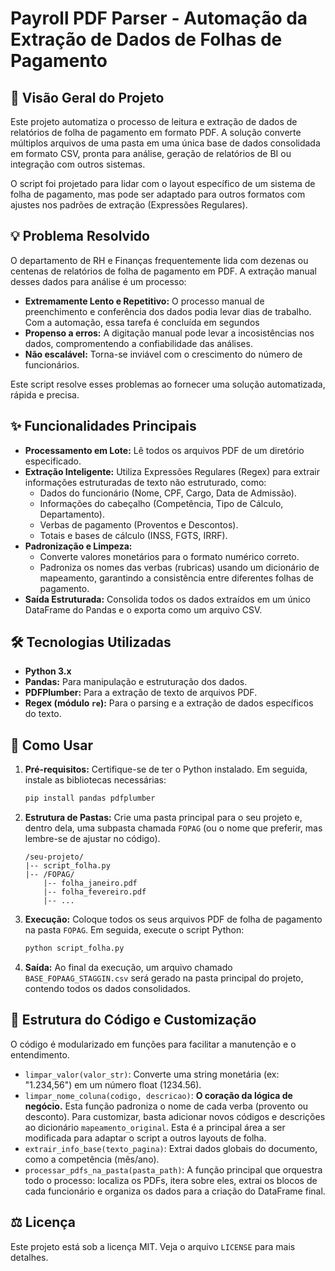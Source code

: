 # Payroll PDF Parser - Automação da Extração de Dados de Folhas de Pagamento

## 🎯 Visão Geral do Projeto

Este projeto automatiza o processo de leitura e extração de dados de relatórios de folha de pagamento em formato PDF. A solução converte múltiplos arquivos de uma pasta em uma única base de dados consolidada em formato CSV, pronta para análise, geração de relatórios de BI ou integração com outros sistemas.

O script foi projetado para lidar com o layout específico de um sistema de folha de pagamento, mas pode ser adaptado para outros formatos com ajustes nos padrões de extração (Expressões Regulares).

## 💡 Problema Resolvido

O departamento de RH e Finanças frequentemente lida com dezenas ou centenas de relatórios de folha de pagamento em PDF. A extração manual desses dados para análise é um processo:
- **Extremamente Lento e Repetitivo:** O processo manual de preenchimento e conferência dos dados podia levar dias de trabalho. Com a automação, essa tarefa é concluída em segundos
- **Propenso a erros:** A digitação manual pode levar a incosistências nos dados, compromentendo a confiabilidade das análises.
- **Não escalável:** Torna-se inviável com o crescimento do número de funcionários.

Este script resolve esses problemas ao fornecer uma solução automatizada, rápida e precisa.

## ✨ Funcionalidades Principais

- **Processamento em Lote:** Lê todos os arquivos PDF de um diretório especificado.
- **Extração Inteligente:** Utiliza Expressões Regulares (Regex) para extrair informações estruturadas de texto não estruturado, como:
    - Dados do funcionário (Nome, CPF, Cargo, Data de Admissão).
    - Informações do cabeçalho (Competência, Tipo de Cálculo, Departamento).
    - Verbas de pagamento (Proventos e Descontos).
    - Totais e bases de cálculo (INSS, FGTS, IRRF).
- **Padronização e Limpeza:**
    - Converte valores monetários para o formato numérico correto.
    - Padroniza os nomes das verbas (rubricas) usando um dicionário de mapeamento, garantindo a consistência entre diferentes folhas de pagamento.
- **Saída Estruturada:** Consolida todos os dados extraídos em um único DataFrame do Pandas e o exporta como um arquivo CSV.

## 🛠️ Tecnologias Utilizadas

- **Python 3.x**
- **Pandas:** Para manipulação e estruturação dos dados.
- **PDFPlumber:** Para a extração de texto de arquivos PDF.
- **Regex (módulo `re`):** Para o parsing e a extração de dados específicos do texto.

## 🚀 Como Usar

1.  **Pré-requisitos:**
    Certifique-se de ter o Python instalado. Em seguida, instale as bibliotecas necessárias:
    ```bash
    pip install pandas pdfplumber
    ```

2.  **Estrutura de Pastas:**
    Crie uma pasta principal para o seu projeto e, dentro dela, uma subpasta chamada `FOPAG` (ou o nome que preferir, mas lembre-se de ajustar no código).
    ```
    /seu-projeto/
    |-- script_folha.py
    |-- /FOPAG/
        |-- folha_janeiro.pdf
        |-- folha_fevereiro.pdf
        |-- ...
    ```

3.  **Execução:**
    Coloque todos os seus arquivos PDF de folha de pagamento na pasta `FOPAG`. Em seguida, execute o script Python:
    ```bash
    python script_folha.py
    ```

4.  **Saída:**
    Ao final da execução, um arquivo chamado `BASE_FOPAAG_STAGGIN.csv` será gerado na pasta principal do projeto, contendo todos os dados consolidados.

## 🔧 Estrutura do Código e Customização

O código é modularizado em funções para facilitar a manutenção e o entendimento.

-   `limpar_valor(valor_str)`: Converte uma string monetária (ex: "1.234,56") em um número float (1234.56).
-   `limpar_nome_coluna(codigo, descricao)`: **O coração da lógica de negócio.** Esta função padroniza o nome de cada verba (provento ou desconto). Para customizar, basta adicionar novos códigos e descrições ao dicionário `mapeamento_original`. Esta é a principal área a ser modificada para adaptar o script a outros layouts de folha.
-   `extrair_info_base(texto_pagina)`: Extrai dados globais do documento, como a competência (mês/ano).
-   `processar_pdfs_na_pasta(pasta_path)`: A função principal que orquestra todo o processo: localiza os PDFs, itera sobre eles, extrai os blocos de cada funcionário e organiza os dados para a criação do DataFrame final.

## ⚖️ Licença

Este projeto está sob a licença MIT. Veja o arquivo `LICENSE` para mais detalhes.
